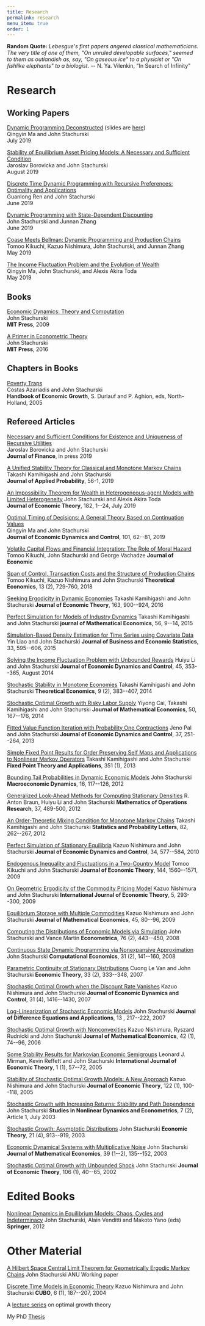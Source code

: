 ```yaml
---
title: Research
permalink: research
menu_item: true
order: 1
---
```


**Random Quote:** _Lebesgue's first papers angered classical
mathematicians. The very title of one of them, "On unruled developable
surfaces," seemed to them as outlandish as, say, "On gaseous ice" to a
physicist or "On fishlike elephants" to a biologist._ -- N. Ya.
Vilenkin, "In Search of Infinity"

# Research

## Working Papers

[Dynamic Programming Deconstructed](https://arxiv.org/abs/1811.01940)
(slides are [here](/pdfs/dpd_main.pdf))  
Qingyin Ma and John Stachurski  
July 2019

[Stability of Equilibrium Asset Pricing Models: A Necessary and
Sufficient Condition](https://arxiv.org/abs/1910.00778)  
Jaroslav Borovicka and John Stachurski  
August 2019

[Discrete Time Dynamic Programming with Recursive Preferences:
Optimality and Applications](https://arxiv.org/abs/1812.05748)  
Guanlong Ren and John Stachurski  
June 2019

[Dynamic Programming with State-Dependent
Discounting](https://arxiv.org/abs/1908.08800)  
John Stachurski and Junnan Zhang  
June 2019

[Coase Meets Bellman: Dynamic Programming and Production
Chains](https://arxiv.org/abs/1908.10557)  
Tomoo Kikuchi, Kazuo Nishimura, John Stachurski, and Junnan Zhang  
May 2019

[The Income Fluctuation Problem and the Evolution of
Wealth](https://arxiv.org/abs/1905.13045)  
Qingyin Ma, John Stachurski, and Alexis Akira Toda  
May 2019

## Books

[Economic Dynamics: Theory and Computation](edtc)  
John Stachurski  
**MIT Press**, 2009

[A Primer in Econometric Theory](emet)  
John Stachurski  
**MIT Press**, 2016

## Chapters in Books

[Poverty Traps](https://github.com/jstac/poverty_traps)  
Costas Azariadis and John Stachurski  
**Handbook of Economic Growth**, S. Durlauf and P. Aghion, eds,
North-Holland, 2005

## Refereed Articles

[Necessary and Sufficient Conditions for Existence and Uniqueness of
Recursive Utilities](https://arxiv.org/abs/1710.06526)  
Jaroslav Borovicka and John Stachurski  
**Journal of Finance**, in press 2019

[A Unified Stability Theory for Classical and Monotone Markov Chains](/pdfs/tov5.pdf)  
Takashi Kamihigashi and John Stachurski  
**Journal of Applied Probability**, 56-1, 2019

[An Impossibility Theorem for Wealth in Heterogeneous-agent Models with Limited Heterogeneity](https://arxiv.org/abs/1807.08404)
John Stachurski and Alexis Akira Toda  
**Journal of Economic Theory**, 182, 1--24, July 2019

[Optimal Timing of Decisions: A General Theory Based on Continuation
Values](https://github.com/jstac/optimal_timing_decisions)  
Qingyin Ma and John Stachurski  
**Journal of Economic Dynamics and Control**, 101, 62--81, 2019

[Volatile Capital Flows and Financial Integration: The Role of Moral Hazard](https://github.com/jstac/cycles_moral_hazard)  
Tomoo Kikuchi, John Stachurski and George Vachadze
**Journal of Economic**

[Span of Control, Transaction Costs and the Structure of Production Chains](https://github.com/jstac/production_chains)
Tomoo Kikuchi, Kazuo Nishimura and John Stachurski
**Theoretical Economics**, 13 (2), 729-760, 2018

[Seeking Ergodicity in Dynamic Economies](/pdfs/mmc_lln.pdf)
Takashi Kamihigashi and John Stachurski
**Journal of Economic Theory**, 163, 900--924, 2016

[Perfect Simulation for Models of Industry Dynamics](https://github.com/jstac/hh_sampling)
Takashi Kamihigashi and John Stachurski
**journal of Mathematical Economics**, 56, 9--14, 2015

[Simulation-Based Density Estimation for Time Series using Covariate Data](/pdfs/ze_revision_final.pdf)
Yin Liao and John Stachurski
**Journal of Business and Economic Statistics**, 33, 595--606, 2015

[Solving the Income Fluctuation Problem with Unbounded Rewards](https://github.com/jstac/policy_iteration)
Huiyu Li and John Stachurski
**Journal of Economic Dynamics and Control**, 45, 353--365, August 2014

[Stochastic Stability in Monotone Economies](https://github.com/jstac/mmc_econ)
Takashi Kamihigashi and John Stachurski
**Theoretical Economics**, 9 (2), 383--407, 2014

[Stochastic Optimal Growth with Risky Labor Supply](/pdfs/el_final.pdf)
Yiyong Cai, Takashi Kamihigashi and John Stachurski
**Journal of Mathematical Economics**, 50, 167--176, 2014

[Fitted Value Function Iteration with Probability One Contractions](https://github.com/jstac/randp)
Jeno Pal and John Stachurski
**Journal of Economic Dynamics and Control**, 37, 251--264, 2013

[Simple Fixed Point Results for Order Preserving Self Maps and Applications to Nonlinear Markov Operators](/pdfs/fp_final.pdf)
Takashi Kamihigashi and John Stachurski
**Fixed Point Theory and Applications**, 351 (1), 2013

[Bounding Tail Probabilities in Dynamic Economic Models](/pdfs/st_final.pdf)
John Stachurski
**Macroeconomic Dynamics**, 16, 117--126, 2012

[Generalized Look-Ahead Methods for Computing Stationary Densities](https://github.com/jstac/lae_ext)
R. Anton Braun, Huiyu Li and John Stachurski
**Mathematics of Operations Research**, 37, 489-500, 2012

[An Order-Theoretic Mixing Condition for Monotone Markov Chains](https://github.com/jstac/mmc_math)
Takashi Kamihigashi and John Stachurski
**Statistics and Probability Letters**, 82, 262--267, 2012

[Perfect Simulation of Stationary Equilibria](https://github.com/jstac/perfect_sim)
Kazuo Nishimura and John Stachurski
**Journal of Economic Dynamics and Control**, 34, 577--584, 2010

[Endogenous Inequality and Fluctuations in a Two-Country Model](/pdfs/ks_final.pdf)
Tomoo Kikuchi and John Stachurski
**Journal of Economic Theory**, 144, 1560--1571, 2009

[On Geometric Ergodicity of the Commodity Pricing Model](/pdfs/2cb.pdf)
Kazuo Nishimura and John Stachurski
**International Journal of Economic Theory**, 5, 293--300, 2009

[Equilibrium Storage with Multiple Commodities](https://github.com/jstac/multisector_commod)
Kazuo Nishimura and John Stachurski
**Journal of Mathematical Economics**, 45, 80--96, 2009

[Computing the Distributions of Economic Models via Simulation](https://github.com/jstac/look_ahead)
John Stachurski and Vance Martin
**Econometrica**, 76 (2), 443--450, 2008

[Continuous State Dynamic Programming via Nonexpansive Approximation](https://github.com/jstac/nonexpansive)
John Stachurski
**Computational Economics**, 31 (2), 141--160, 2008

[Parametric Continuity of Stationary Distributions](https://github.com/jstac/parametric_cont)
Cuong Le Van and John Stachurski
**Economic Theory**, 33 (2), 333--348, 2007

[Stochastic Optimal Growth when the Discount Rate Vanishes](/pdfs/vb_final.pdf)
Kazuo Nishimura and John Stachurski
**Journal of Economic Dynamics and Control**, 31 (4), 1416--1430, 2007

[Log-Linearization of Stochastic Economic Models](/pdfs/log_lin_final.pdf)
John Stachurski
**Journal of Difference Equations and Applications**, 13 , 217--222, 2007

[Stochastic Optimal Growth with Nonconvexities](/pdfs/dn_final.pdf)
Kazuo Nishimura, Ryszard Rudnicki and John Stachurski
**Journal of Mathematical Economics**, 42 (1), 74--96, 2006

[Some Stability Results for Markovian Economic Semigroups](https://github.com/jstac/markov_semigroup)
Leonard J. Mirman, Kevin Reffett and John Stachurski
**International Journal of Economic Theory**, 1 (1), 57--72, 2005

[Stability of Stochastic Optimal Growth Models: A New Approach](https://github.com/jstac/muil)
Kazuo Nishimura and John Stachurski
**Journal of Economic Theory**, 122 (1), 100--118, 2005

[Stochastic Growth with Increasing Returns: Stability and Path Dependence](/pdfs/history_final.pdf)
John Stachurski
**Studies in Nonlinear Dynamics and Econometrics**, 7 (2), Article 1, July 2003

[Stochastic Growth: Asymptotic Distributions](/pdfs/lln_growth.pdf)
John Stachurski
**Economic Theory**, 21 (4), 913--919, 2003

[Economic Dynamical Systems with Multiplicative Noise](/pdfs/multip.pdf)
John Stachurski
**Journal of Mathematical Economics**, 39 (1--2), 135--152, 2003

[Stochastic Optimal Growth with Unbounded Shock](https://github.com/jstac/stable-growth)
John Stachurski
**Journal of Economic Theory**, 106 (1), 40--65, 2002

# Edited Books

[Nonlinear Dynamics in Equilibrium Models: Chaos, Cycles and Indeterminacy](http://www.springer.com/economics/growth/book/978-3-642-22396-9)
John Stachurski, Alain Venditti and Makoto Yano (eds)
**Springer**, 2012

# Other Material

[A Hilbert Space Central Limit Theorem for Geometrically Ergodic Markov Chains](/pdfs/5clt.pdf)
John Stachurski
ANU Working paper

[Discrete Time Models in Economic Theory](/pdfs/discrete.pdf)
Kazuo Nishimura and John Stachurski
**CUBO**, 6 (1), 187--207, 2004

A [lecture series](/pdfs/sh_talk.pdf) on optimal growth theory

My PhD [Thesis](/pdfs/thesis.pdf)
